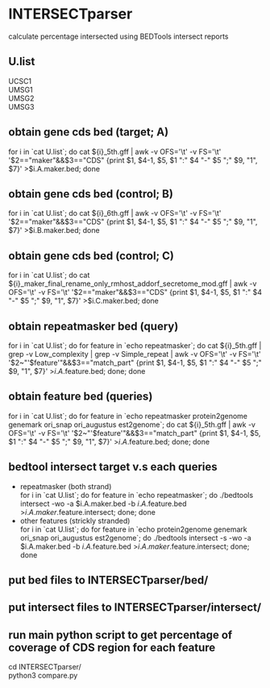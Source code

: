 # INTERSECTparser
calculate percentage intersected using BEDTools intersect reports

## U.list
UCSC1<br>
UMSG1<br>
UMSG2<br>
UMSG3<br>

## obtain gene cds bed (target; A)<br>
for i in \`cat U.list\`; do cat ${i}_5th.gff | awk -v OFS='\t' -v FS='\t' '$2=="maker"&&$3=="CDS" {print $1, $4-1, $5, $1 ":" $4 "-" $5 ";" $9, "1", $7}' >$i.A.maker.bed; done<br>

## obtain gene cds bed (control; B)<br>
for i in \`cat U.list\`; do cat ${i}_6th.gff | awk -v OFS='\t' -v FS='\t' '$2=="maker"&&$3=="CDS" {print $1, $4-1, $5, $1 ":" $4 "-" $5 ";" $9, "1", $7}' >$i.B.maker.bed; done<br>

## obtain gene cds bed (control; C)<br>
for i in \`cat U.list\`; do cat ${i}_maker_final_rename_only_rmhost_addorf_secretome_mod.gff | awk -v OFS='\t' -v FS='\t' '$2=="maker"&&$3=="CDS" {print $1, $4-1, $5, $1 ":" $4 "-" $5 ";" $9, "1", $7}' >$i.C.maker.bed; done<br>

## obtain repeatmasker bed (query)<br>
for i in \`cat U.list\`; do for feature in \`echo repeatmasker\`; do cat ${i}_5th.gff | grep -v Low_complexity | grep -v Simple_repeat | awk -v OFS='\t' -v FS='\t' '$2~"'$feature'"&&$3=="match_part" {print $1, $4-1, $5, $1 ":" $4 "-" $5 ";" $9, "1", $7}' >$i.A.$feature.bed; done; done
<br>


## obtain feature bed (queries)<br>
for i in \`cat U.list\`; do
for feature in \`echo  repeatmasker protein2genome genemark ori_snap ori_augustus est2genome\`;
do 
cat ${i}_5th.gff | awk -v OFS='\t' -v FS='\t' '$2~"'$feature'"&&$3=="match_part" {print $1, $4-1, $5, $1 ":" $4 "-" $5 ";" $9, "1", $7}' >$i.A.$feature.bed;
done;
done
<br>

## bedtool intersect target v.s each queries<br>
* repeatmasker (both strand)<br>
for i in \`cat U.list\`; do
for feature in \`echo repeatmasker\`; do ./bedtools intersect -wo -a $i.A.maker.bed -b $i.A.$feature.bed >$i.A.maker.$feature.intersect; done;
done<br>
* other features (strickly stranded)<br>
for i in \`cat U.list\`; do
for feature in \`echo protein2genome genemark ori_snap ori_augustus est2genome\`; do ./bedtools intersect -s -wo -a $i.A.maker.bed -b $i.A.$feature.bed >$i.A.maker.$feature.intersect; done;
done<br>

## put bed files to INTERSECTparser/bed/<br>

## put intersect files to INTERSECTparser/intersect/<br>

## run main python script to get percentage of coverage of CDS region for each feature<br>
cd INTERSECTparser/<br>
python3 compare.py<br>
